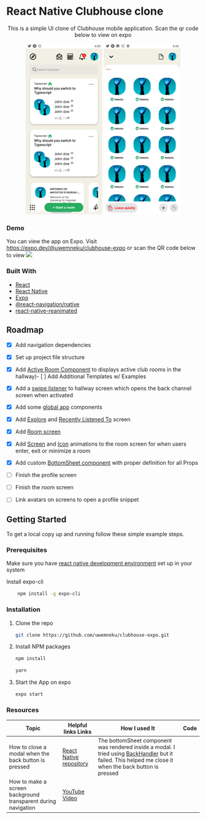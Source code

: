 
# React Native Clubhouse clone

<div align="center">
<p>
This is a simple UI clone of Clubhouse mobile application. Scan the qr code below to view on expo
</p>
</div>
<div align="center">
<img src="./ScreenShots/clubhouse1.png" width="200">
<img src="./ScreenShots/clubhouse.png"  width="200">
</div>


### Demo

You can view the app on Expo. Visit  https://expo.dev/@uwemneku/clubhouse-expo or scan the QR code below to view
<img src="./ScreenShots/qrCode.PNG" width="100" />



### Built With


* [React](https://reactjs.org/)
* [React Native](https://reactnative.dev/)
* [Expo](https://docs.expo.dev/)
* [@react-navigation/native](https://reactnavigation.org/)
* [react-native-reanimated](https://docs.swmansion.com/react-native-reanimated/)


<!-- ROADMAP -->
## Roadmap

- [x] Add navigation dependencies
- [x] Set up project file structure 
- [x] Add <a href="https://github.com/uwemneku/clubhouse-expo/blob/master/src/Screens/Hallway/components/ActiveRooms.tsx">Active Room Component</a> to displays active club rooms in the hallway)- [ ] Add Additional Templates w/ Examples
- [x] Add a <a href="https://github.com/uwemneku/clubhouse-expo/blob/master/src/Screens/Hallway/Hallway.tsx#L127">swipe listener</a> to hallway screen which opens the back channel screen when activated
- [x] Add some <a href="https://github.com/uwemneku/clubhouse-expo/tree/master/src/components">global app</a>  components
- [x] Add <a href="https://github.com/uwemneku/clubhouse-expo/tree/master/src/Screens/Explore">Explore</a> and <a href="https://github.com/uwemneku/clubhouse-expo/tree/master/src/Screens/RecentlyListenedTo">Recently Listened To</a> screen 
- [x] Add <a href="https://github.com/uwemneku/clubhouse-expo/tree/master/src/Screens/Rooms">Room screen </a>  
- [x] Add <a href="https://github.com/uwemneku/clubhouse-expo/blob/master/src/Screens/Rooms/Rooms.tsx#L48"> Screen</a> and <a href="https://github.com/uwemneku/clubhouse-expo/blob/master/src/components/AppFooter.tsx#L29">Icon</a> animations to the room screen for when users enter, exit or minimize a room 
- [x] Add custom <a href="https://github.com/uwemneku/clubhouse-expo/blob/master/src/components/BottomSheet.tsx">BottomSheet component</a> with proper definition for all Props
- [ ] Finish the profile screen
- [ ] Finish the room screen 
- [ ] Link avatars on screens to open a profile snippet 



<!-- GETTING STARTED -->
## Getting Started
To get a local copy up and running follow these simple example steps.

### Prerequisites
<p>
Make sure you have <a href="https://reactnative.dev/docs/environment-setup"> react native development environment</a> set up in your system 

Install expo-cli
```sh
    npm install -g expo-cli
```
</a>

### Installation

1. Clone the repo
   ```sh
   git clone https://github.com/uwemneku/clubhouse-expo.git
   ```
2. Install NPM packages
   ```sh
   npm install
   ```
   ```sh
   yarn
   ```

3. Start the App on expo
   ```sh
   expo start
   ```


### Resources
| Topic      | Helpful links Links | How I used It | Code
| ----------- | ----------- |--------------|------------|
| How to close a modal when the back button is pressed      | <a href="https://github.com/react-native-modal/react-native-modal/issues/115">React Native  repository  | The bottomSheet component was rendered inside a modal. I tried using <a href="https://reactnative.dev/docs/backhandler">BackHandler</a> but it failed. This helped me close it when the back button is pressed
| How to make a screen background transparent during navigation   | <a href="https://www.youtube.com/watch?v=NenHL6nBR_4&list=PLS1zufRhr-xjVIR7prTzNqHrKZ0OkGDLH&index=11&t=217s">YouTube Video</a>        |





